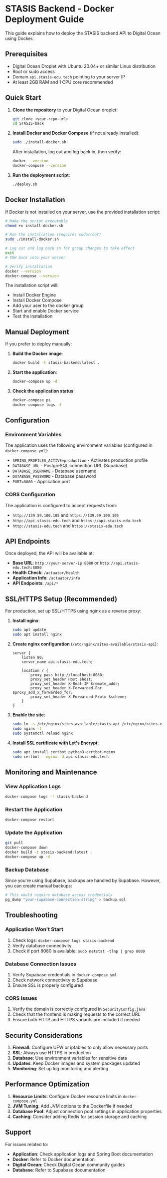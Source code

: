 # STASIS Backend - Docker Deployment Guide

This guide explains how to deploy the STASIS backend API to Digital Ocean using Docker.

## Prerequisites

- Digital Ocean Droplet with Ubuntu 20.04+ or similar Linux distribution
- Root or sudo access
- Domain `api.stasis-edu.tech` pointing to your server IP
- At least 2GB RAM and 1 CPU core recommended

## Quick Start

1. **Clone the repository** to your Digital Ocean droplet:
   ```bash
   git clone <your-repo-url>
   cd STASIS-back
   ```

2. **Install Docker and Docker Compose** (if not already installed):
   ```bash
   sudo ./install-docker.sh
   ```
   
   After installation, log out and log back in, then verify:
   ```bash
   docker --version
   docker-compose --version
   ```

3. **Run the deployment script**:
   ```bash
   ./deploy.sh
   ```

## Docker Installation

If Docker is not installed on your server, use the provided installation script:

```bash
# Make the script executable
chmod +x install-docker.sh

# Run the installation (requires sudo/root)
sudo ./install-docker.sh

# Log out and log back in for group changes to take effect
exit
# SSH back into your server

# Verify installation
docker --version
docker-compose --version
```

The installation script will:
- Install Docker Engine
- Install Docker Compose
- Add your user to the docker group
- Start and enable Docker service
- Test the installation

## Manual Deployment

If you prefer to deploy manually:

1. **Build the Docker image**:
   ```bash
   docker build -t stasis-backend:latest .
   ```

2. **Start the application**:
   ```bash
   docker-compose up -d
   ```

3. **Check the application status**:
   ```bash
   docker-compose ps
   docker-compose logs -f
   ```

## Configuration

### Environment Variables

The application uses the following environment variables (configured in `docker-compose.yml`):

- `SPRING_PROFILES_ACTIVE=production` - Activates production profile
- `DATABASE_URL` - PostgreSQL connection URL (Supabase)
- `DATABASE_USERNAME` - Database username
- `DATABASE_PASSWORD` - Database password
- `PORT=8080` - Application port

### CORS Configuration

The application is configured to accept requests from:
- `http://139.59.100.105` and `https://139.59.100.105`
- `http://api.stasis-edu.tech` and `https://api.stasis-edu.tech`
- `http://stasis-edu.tech` and `https://stasis-edu.tech`

## API Endpoints

Once deployed, the API will be available at:

- **Base URL**: `http://your-server-ip:8080` or `http://api.stasis-edu.tech:8080`
- **Health Check**: `/actuator/health`
- **Application Info**: `/actuator/info`
- **API Endpoints**: `/api/*`

## SSL/HTTPS Setup (Recommended)

For production, set up SSL/HTTPS using nginx as a reverse proxy:

1. **Install nginx**:
   ```bash
   sudo apt update
   sudo apt install nginx
   ```

2. **Create nginx configuration** (`/etc/nginx/sites-available/stasis-api`):
   ```nginx
   server {
       listen 80;
       server_name api.stasis-edu.tech;
       
       location / {
           proxy_pass http://localhost:8080;
           proxy_set_header Host $host;
           proxy_set_header X-Real-IP $remote_addr;
           proxy_set_header X-Forwarded-For $proxy_add_x_forwarded_for;
           proxy_set_header X-Forwarded-Proto $scheme;
       }
   }
   ```

3. **Enable the site**:
   ```bash
   sudo ln -s /etc/nginx/sites-available/stasis-api /etc/nginx/sites-enabled/
   sudo nginx -t
   sudo systemctl reload nginx
   ```

4. **Install SSL certificate with Let's Encrypt**:
   ```bash
   sudo apt install certbot python3-certbot-nginx
   sudo certbot --nginx -d api.stasis-edu.tech
   ```

## Monitoring and Maintenance

### View Application Logs
```bash
docker-compose logs -f stasis-backend
```

### Restart the Application
```bash
docker-compose restart
```

### Update the Application
```bash
git pull
docker-compose down
docker build -t stasis-backend:latest .
docker-compose up -d
```

### Backup Database
Since you're using Supabase, backups are handled by Supabase. However, you can create manual backups:
```bash
# This would require database access credentials
pg_dump "your-supabase-connection-string" > backup.sql
```

## Troubleshooting

### Application Won't Start
1. Check logs: `docker-compose logs stasis-backend`
2. Verify database connectivity
3. Check if port 8080 is available: `sudo netstat -tlnp | grep 8080`

### Database Connection Issues
1. Verify Supabase credentials in `docker-compose.yml`
2. Check network connectivity to Supabase
3. Ensure SSL is properly configured

### CORS Issues
1. Verify the domain is correctly configured in `SecurityConfig.java`
2. Check that the frontend is making requests to the correct URL
3. Ensure both HTTP and HTTPS variants are included if needed

## Security Considerations

1. **Firewall**: Configure UFW or iptables to only allow necessary ports
2. **SSL**: Always use HTTPS in production
3. **Database**: Use environment variables for sensitive data
4. **Updates**: Keep Docker images and system packages updated
5. **Monitoring**: Set up log monitoring and alerting

## Performance Optimization

1. **Resource Limits**: Configure Docker resource limits in `docker-compose.yml`
2. **JVM Tuning**: Add JVM options to the Dockerfile if needed
3. **Database Pool**: Adjust connection pool settings in application properties
4. **Caching**: Consider adding Redis for session storage and caching

## Support

For issues related to:
- **Application**: Check application logs and Spring Boot documentation
- **Docker**: Refer to Docker documentation
- **Digital Ocean**: Check Digital Ocean community guides
- **Database**: Refer to Supabase documentation
